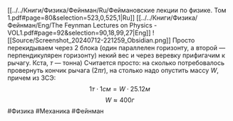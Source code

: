 [[../../Книги/Физика/Фейнман/Ru/Феймановские лекции по физике. Том 1.pdf#page=80&selection=523,0,525,1|Ru]]
[[../../Книги/Физика/Фейнман/Eng/The Feynman Lectures on Physics - VOL1.pdf#page=92&selection=90,18,99,27|Eng]]
![[Source/Screenshot_20240712-221259_Obsidian.png]]
Просто перекидываем через 2 блока (один параллелен горизонту, а второй — перпендикулярен горизонту) некий вес и через веревку прифигачим к рычагу.
Кста, $т$ — тонна)
Считается просто: на сколько потребовалось провернуть кончик рычага ($2\pi r$), на столько надо опустить массу $W$, причем из ЗСЭ:
$$1т\cdot 1 см=W\cdot 25.12 м$$ $$W\approx 400 г$$
#Физика #Механика #Фейнман 